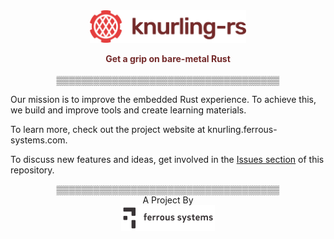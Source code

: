 <div align="center">
  <a href="https://knurling.ferrous-systems.com"><img src="img/knurling_horizontal_color.svg" width="250" alt="Ferrous Systems"></a>
  <br>

  <strong style="color: #742a2a">Get a grip on bare-metal Rust</strong>
  <br>
  <br>
  ▒▒▒▒▒▒▒▒▒▒▒▒▒▒▒▒▒▒▒▒▒▒▒▒▒▒▒▒▒▒▒▒▒▒▒▒
</div>

Our mission is to improve the embedded Rust experience. To achieve this, we build and improve tools and create learning materials.

To learn more, check out the project website at knurling.ferrous-systems.com.

To discuss new features and ideas, get involved in the [Issues section](https://github.com/knurling-rs/meta/issues) of this repository.


[Ferrous Systems]: http://ferrous-systems.com

<div align="center">
  ▒▒▒▒▒▒▒▒▒▒▒▒▒▒▒▒▒▒▒▒▒▒▒▒▒▒▒▒▒▒▒▒▒▒▒▒
</div>

<div align="center">A Project By</div>
<div align="center">
    <a href="https://ferrous-systems.com/"><img src="img/ferrous-logo.png" width="150" alt="Ferrous Systems"></a>
</div>

